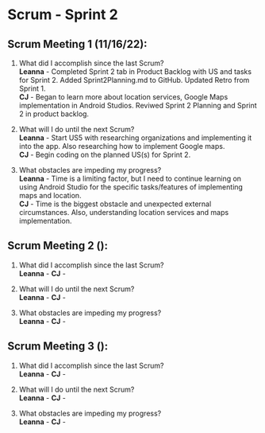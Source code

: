 # Scrum - Sprint 2

## Scrum Meeting 1 (11/16/22):

1.	What did I accomplish since the last Scrum?  
    **Leanna** - Completed Sprint 2 tab in Product Backlog with US and tasks for Sprint 2. Added Sprint2Planning.md to GitHub. Updated Retro from Sprint 1.  
    **CJ** - Began to learn more about location services, Google Maps implementation in Android Studios. Reviwed Sprint 2 Planning and Sprint 2 in product backlog.
    
2.	What will I do until the next Scrum?  
    **Leanna** - Start US5 with researching organizations and implementing it into the app. Also researching how to implement Google maps.  
    **CJ** -  Begin coding on the planned US(s) for Sprint 2.
    
3.	What obstacles are impeding my progress?  
    **Leanna** - Time is a limiting factor, but I need to continue learning on using Android Studio for the specific tasks/features of implementing maps and location.  
    **CJ** -  Time is the biggest obstacle and unexpected external circumstances. Also, understanding location services and maps implementation.



## Scrum Meeting 2 ():

1.	What did I accomplish since the last Scrum?  
    **Leanna** - 
   **CJ** - 
    
2.	What will I do until the next Scrum?  
    **Leanna** - 
    **CJ** -  
    
3.	What obstacles are impeding my progress?  
    **Leanna** - 
    **CJ** - 



## Scrum Meeting 3 ():

1.	What did I accomplish since the last Scrum?  
    **Leanna** - 
   **CJ** -  
    
2.	What will I do until the next Scrum?  
    **Leanna** - 
    **CJ** -  
    
3.	What obstacles are impeding my progress?  
    **Leanna** - 
    **CJ** - 
